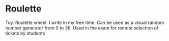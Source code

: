 # Roulette
Toy. Roulette wheel. I write in my free time.
Can be used as a visual random number generator from 0 to 36. Used in the exam for remote selection of tickets by students
